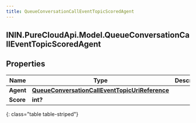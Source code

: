 ```yaml
---
title: QueueConversationCallEventTopicScoredAgent
---
```

## ININ.PureCloudApi.Model.QueueConversationCallEventTopicScoredAgent

## Properties

|Name | Type | Description | Notes|
|------------ | ------------- | ------------- | -------------|
| **Agent** | [**QueueConversationCallEventTopicUriReference**](QueueConversationCallEventTopicUriReference.html) |  | [optional] |
| **Score** | **int?** |  | [optional] |
{: class="table table-striped"}


